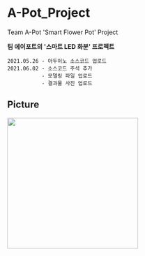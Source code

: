 # A-Pot_Project
Team A-Pot 'Smart Flower Pot' Project

**팀 에이포트의 '스마트 LED 화분' 프로젝트**

```
2021.05.26 - 아두이노 소스코드 업로드
2021.06.02 - 소스코드 주석 추가
           - 모델링 파일 업로드
           - 결과물 사진 업로드
```

## Picture
<img src="https://user-images.githubusercontent.com/56511728/120421870-133fd200-c3a2-11eb-9ed1-893e7228f79a.jpg" width="300" heoght="300">
